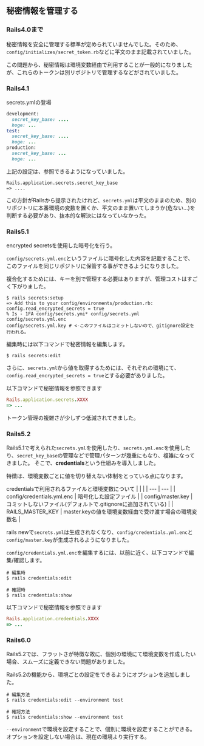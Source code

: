 ## 秘密情報を管理する

### Rails4.0まで

秘密情報を安全に管理する標準が定められていませんでした。そのため、`config/initializes/secret_token.rb`などに平文のまま記載されていました。

この問題から、秘密情報は環境変数経由で利用することが一般的になりましたが、これらのトークンは別リポジトリで管理するなどがされていました。


### Rails4.1

secrets.ymlの登場

~~~~Ruby
development:
  secret_key_base: ....
  hoge: ...
test:
  secret_key_base: ....
  hoge: ...
production:
  secret_key_base: ...
  hoge: ...
~~~~

上記の設定は、参照できるようになっていました。

```
Rails.application.secrets.secret_key_base
=> ....
```

この方針がRailsから提示されたけれど、`secrets.yml`は平文のままのため、別のリポジトリに本番環境の変数を置くか、平文のまま置いてしまうか(危ない...)を判断する必要があり、抜本的な解決にはなっていなかった。


### Rails5.1

encrypted secretsを使用した暗号化を行う。

`config/secrets.yml.enc`というファイルに暗号化した内容を記載することで、このファイルを同じリポジトリに保管する事ができるようになりました。

複合化するためには、キーを別で管理する必要はありますが、管理コストはすごく下がりました。

```
$ rails secrets:setup
=> Add this to your config/environments/production.rb:
config.read_encrypted_secrets = true
% Is - 1FA config/secrets.ymi* config/secrets.yml
config/secrets.yml.enc
config/secrets.yml.key # <-このファイルはコミットしないので、gitignore設定を行われる。
```

編集時には以下コマンドで秘密情報を編集します。

```
$ rails secrets:edit
```

さらに、`secrets.yml`から値を取得するためには、それぞれの環境にて、`config.read_encrypted_secrets = true`とする必要がありました。

以下コマンドで秘密情報を参照できます

~~~~Ruby
Rails.application.secrets.XXXX
=> ...
~~~~

トークン管理の複雑さが少しずつ低減されてきました。


### Rails5.2

Rails5.1で考えられた`secrets.yml`を使用したり、`secrets.yml.enc`を使用したり、`secret_key_base`の管理などで管理パターンが幾重にもなり、複雑になってきました。
そこで、**credentials**という仕組みを導入しました。

特徴は、環境変数ごとに値を切り替えない体制をとっている点になります。

credentialsで利用されるファイルと環境変数について
| | |
| --- | --- |
| config/credentials.yml.enc | 暗号化した設定ファイル |
| config/master.key | コミットしないファイル(デフォルトで.gitignoreに追加されている) |
| RAILS_MASTER_KEY | master.keyの値を環境変数経由で受け渡す場合の環境変数名 |

rails newで`secrets.yml`は生成されなくなり、`config/credentials.yml.enc`と`config/master.key`が生成されるようになりました。

`config/credentials.yml.enc`を編集するには、以前に近く、以下コマンドで編集/確認します。

```
# 編集時
$ rails credentials:edit

# 確認時
$ rails credentials:show
```

以下コマンドで秘密情報を参照できます

~~~~Ruby
Rails.application.credentials.XXXX
=> ...
~~~~


### Rails6.0

Rails5.2では、フラットさが特徴な故に、個別の環境にて環境変数を作成したい場合、スムーズに定義できない問題がありました。

Rails5.2の機能から、環境ごとの設定をできるようにオプションを追加しました。

```
# 編集方法
$ rails credentials:edit --environment test

# 確認方法
$ rails credentials:show --environment test
```

`--environment`で環境を設定することで、個別に環境を設定することができる。オプションを設定しない場合は、現在の環境より実行する。

